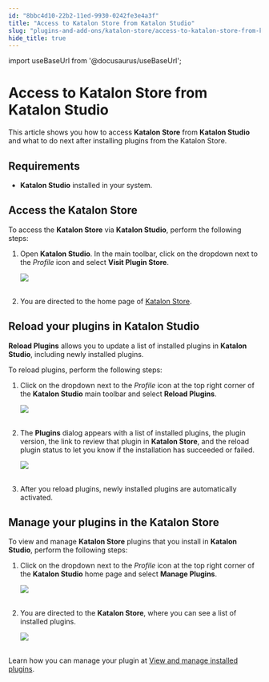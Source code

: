 ```yaml
---
id: "8bbc4d10-22b2-11ed-9930-0242fe3e4a3f"
title: "Access to Katalon Store from Katalon Studio"
slug: "plugins-and-add-ons/katalon-store/access-to-katalon-store-from-katalon-studio"
hide_title: true
---
```

import useBaseUrl from '@docusaurus/useBaseUrl';


# <a id="id" class="anchor_top_offset"/><a id="ariaid-title1" class="anchor_top_offset"/>Access to <span xmlns="http://www.w3.org/1999/xhtml" className="ph">Katalon Store</span>  from Katalon Studio

<p xmlns="http://www.w3.org/1999/xhtml" className="p">This article shows you how to access <strong className="ph b">Katalon     Store</strong> from <strong className="ph b">Katalon Studio</strong> and what to do   next after installing plugins from the <span className="ph">Katalon Store</span>.</p> 

## Requirements

<ul xmlns="http://www.w3.org/1999/xhtml" className="ul"><li className="li"><p className="p"><strong className="ph b">Katalon Studio</strong> installed in your system.</p></li></ul> 

## <a id="id_1" class="anchor_top_offset"/>Access the <span xmlns="http://www.w3.org/1999/xhtml" className="ph">Katalon Store</span> 

<p xmlns="http://www.w3.org/1999/xhtml" className="p">To access the <strong className="ph b"><span className="ph">Katalon Store</span></strong> via <strong className="ph b">Katalon     Studio</strong>, perform the following steps:</p> 
<ol xmlns="http://www.w3.org/1999/xhtml" className="ol"><li className="li">     <p className="p">Open <strong className="ph b">Katalon Studio</strong>. In the main toolbar, click on the dropdown       next to the <em className="ph i">Profile</em> icon and select <strong className="ph b">Visit Plugin         Store</strong>.</p>     <p className="p">       <img className="image" src={useBaseUrl("https://github.com/katalon-studio/docs-images/raw/master/katalon-store/docs/user/K.S.E-8.3.0-access_store_in_ks_visit_plugin.png")} width={500} /><br /><br />     </p>   </li><li className="li">     <p className="p">You are directed to the home page of <a className="xref j-external-link" href="https://store.katalon.com/" target="_blank">Katalon Store</a>.</p>   </li></ol> 

## <a id="id_2" class="anchor_top_offset"/>Reload your plugins in <span xmlns="http://www.w3.org/1999/xhtml" className="ph">Katalon Studio</span> 

<p xmlns="http://www.w3.org/1999/xhtml" className="p"><strong className="ph b">Reload Plugins</strong> allows you to   update a list of installed plugins in <strong className="ph b">Katalon     Studio</strong>, including newly installed plugins.</p> 
<p xmlns="http://www.w3.org/1999/xhtml" className="p">To reload plugins, perform the following steps:</p> 
<ol xmlns="http://www.w3.org/1999/xhtml" className="ol"><li className="li">     <p className="p">Click on the dropdown next to the <em className="ph i">Profile</em> icon at the       top right corner of the <strong className="ph b">Katalon Studio</strong> main toolbar       and select <strong className="ph b">Reload Plugins</strong>.</p>     <p className="p">       <img className="image" src={useBaseUrl("https://github.com/katalon-studio/docs-images/raw/master/katalon-store/docs/user/K.S.E-8.3.0-access_store_in_ks_reload_plugin.png")} width={500} /><br /><br />     </p>   </li><li className="li">     <p className="p">The <strong className="ph b">Plugins</strong> dialog appears with a list of       installed plugins, the plugin version, the link to review that       plugin in <strong className="ph b"><span className="ph">Katalon Store</span></strong>, and the reload plugin       status to let you know if the installation has succeeded or       failed.</p>     <p className="p">       <img className="image" src={useBaseUrl("https://github.com/katalon-studio/docs-images/raw/master/katalon-store/docs/user/access-store-in-KS/reload-plugin-result.png")} width={700} /><br /><br />     </p>   </li><li className="li">     <p className="p">After you reload plugins, newly installed plugins are       automatically activated.</p>   </li></ol> 

## <a id="id_3" class="anchor_top_offset"/>Manage your plugins in the <span xmlns="http://www.w3.org/1999/xhtml" className="ph">Katalon Store</span> 

<p xmlns="http://www.w3.org/1999/xhtml" className="p">To view and manage <strong className="ph b"><span className="ph">Katalon Store</span></strong> plugins that   you install in <strong className="ph b">Katalon Studio</strong>, perform the   following steps:</p> 
<ol xmlns="http://www.w3.org/1999/xhtml" className="ol"><li className="li">     <p className="p">Click on the dropdown next to the <em className="ph i">Profile</em> icon at the       top right corner of the <strong className="ph b">Katalon Studio</strong> home page       and select <strong className="ph b">Manage Plugins</strong>.</p>     <p className="p">       <img className="image" src={useBaseUrl("https://github.com/katalon-studio/docs-images/raw/master/katalon-store/docs/user/K.S.E-8.3.0-access_store_in_ks_manage_plugin.png")} width={500} /><br /><br />     </p>   </li><li className="li">     <p className="p">You are directed to the <strong className="ph b"><span className="ph">Katalon Store</span></strong>, where       you can see a list of installed plugins.</p>     <p className="p">       <img className="image" src={useBaseUrl("https://github.com/katalon-studio/docs-images/raw/master/katalon-store/docs/user/K.S.E-8.3.0-access_store_in_ks_installed_plugin.png")} /><br /><br />     </p>   </li></ol> 
<p xmlns="http://www.w3.org/1999/xhtml" className="p">Learn how you can manage your plugin at <a className="xref" href="/docs/plugins-and-add-ons/katalon-store/getting-started-with-katalon-store#id_3">View     and manage installed plugins</a>.</p> 
